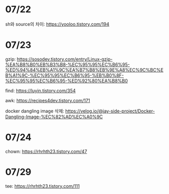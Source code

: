 # 07/22

sh와 source의 차이: https://yooloo.tistory.com/194

# 07/23

gzip: https://sosodev.tistory.com/entry/Linux-gzip-%EA%B8%B0%EB%B3%B8-%EC%95%95%EC%B6%95-%ED%94%84%EB%A1%9C%EA%B7%B8%EB%9E%A8%EC%9C%BC%EB%A1%9C-%EC%95%95%EC%B6%95-%EB%B0%8F-%EC%95%95%EC%B6%95-%ED%92%80%EA%B8%B0

find: https://luyin.tistory.com/354

awk: https://recipes4dev.tistory.com/171

docker dangling image 삭제: https://velog.io/@jay-side-project/Docker-Dangling-Image-%EC%82%AD%EC%A0%9C

# 07/24

chown: https://rhrhth23.tistory.com/47

# 07/29 

tee: https://rhrhth23.tistory.com/111
